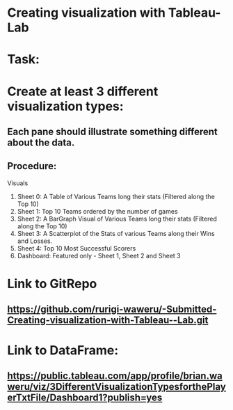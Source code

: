 # Creating visualization with Tableau- Lab

# Task: 
# Create at least 3 different visualization types: 
## Each pane should illustrate something different about the data.


## Procedure:

Visuals 
1. Sheet 0: A Table of Various Teams long their stats (Filtered along the Top 10)
2. Sheet 1: Top 10 Teams ordered by the number of games
3. Sheet 2: A BarGraph Visual of Various Teams long their stats (Filtered along the Top 10)
4. Sheet 3: A Scatterplot of the Stats of various Teams along their Wins and Losses.
5. Sheet 4: Top 10 Most Successful Scorers
6. Dashboard: Featured only - Sheet 1, Sheet 2 and Sheet 3

# Link to GitRepo
## https://github.com/rurigi-waweru/-Submitted-Creating-visualization-with-Tableau--Lab.git

# Link to DataFrame:
## https://public.tableau.com/app/profile/brian.waweru/viz/3DifferentVisualizationTypesforthePlayerTxtFile/Dashboard1?publish=yes
